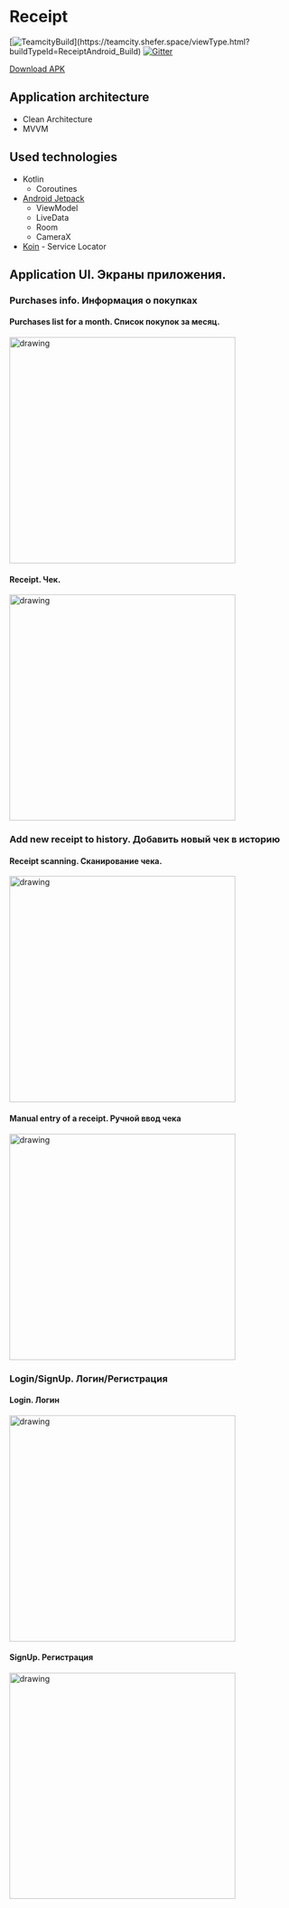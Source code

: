 # Receipt

[![TeamcityBuild](https://teamcity.shefer.space/app/rest/builds/strob:(buildType:(project:(id:ReceiptAndroid)))/statusIcon.svg)](https://teamcity.shefer.space/viewType.html?buildTypeId=ReceiptAndroid_Build)
[![Gitter](https://badges.gitter.im/receipt-project/receipt-android.svg)](https://gitter.im/receipt-project/receipt-android?utm_source=badge&utm_medium=badge&utm_campaign=pr-badge)

[Download APK](https://receipt.shefer.space/android/distributions/)

## Application architecture
- Clean Architecture
- MVVM
## Used technologies
- Kotlin
  - Coroutines
- [Android Jetpack](https://developer.android.com/jetpack)
  - ViewModel
  - LiveData
  - Room
  - CameraX
- [Koin](https://insert-koin.io/) - Service Locator

## Application UI. Экраны приложения.

### Purchases info. Информация о покупках
#### Purchases list for a month. Список покупок за месяц.
<img src="https://psv4.userapi.com/c856320/u58821353/docs/d6/45210765ab46/photo_2020-07-26_15-28-30.jpg?extra=VKZGU0Y8przUYSh2IAZP41-9cdczfnQQsvVEE5B3BfYwZqe54mF_zD3vTRs4PA59ZitVmEJSS9lowJjUnqp8xyc1bJupefa0aZpUoTOM9NufI1f14az5Cf0RUeGFFLXnqhN_iqgL8SmnL_euTi8d77w" alt="drawing" width="400"/>

#### Receipt. Чек.
<img src="https://psv4.userapi.com/c856320/u58821353/docs/d14/4f11592f2fac/photo_2020-07-26_15-28-29_2.jpg?extra=aKg2J5QcAAjptS0YRbfyRsmlYK-gs35DXMVOlu-HtA2eB0OI5LdEE2VCjCgY8-oKvny1t9UBi36l6hAA9XGJznPEEYJMD7e27CCVEde81dthlmBWFkr1hkFvko_AwHTDBseqdiHId5D3yX919nd31zg" alt="drawing" width="400"/>

### Add new receipt to history. Добавить новый чек в историю
#### Receipt scanning. Сканирование чека.
<img src="https://psv4.userapi.com/c856320/u58821353/docs/d16/e3f6bff14bbe/photo_2020-07-26_17-20-25.jpg?extra=dGqSyGIwzzxnA71gcn7szYAT5cY0vjMLpWdojxHRF2Mk2MWgyE_sJfc2D569btNBzqblb4u7Qd9b3n_RnyELQT7qSYGq4VbpSoNISQNhnetVNCWc2W6oF0gDTAh1S7XAQiG-0OWFJegdSUHN06f5IGc" alt="drawing" width="400"/>

#### Manual entry of a receipt. Ручной ввод чека
<img src="https://ibb.co/dcgDJ72" alt="drawing" width="400"/>

### Login/SignUp. Логин/Регистрация
#### Login. Логин
<img src="https://psv4.userapi.com/c856320/u58821353/docs/d18/ba64df8501c1/photo_2020-07-26_15-28-38.jpg?extra=dtA6N0s9A8rMkAjlnk4nw8JWQWWP2oUji3XCSKiACvrxyeZhlSkVzqE66RbnoxR8EIgQKDUUyH4wMUKk0cCRgxgcA6rtp_HEJIj2VaS-9TIi78yVPA3wqEFB18zwsTS9yxMZlWgtQlWo0Vp0WoB1MDQ" alt="drawing" width="400"/>

#### SignUp. Регистрация
<img src="https://psv4.userapi.com/c856320/u58821353/docs/d16/8c972643e35c/photo_2020-07-26_15-28-29.jpg?extra=dpViW6zb_JLoL0QMWdfugHye54g3PIcjxhqiIZVVpPuA9wYHQNz_JJ4Ce8onp7ILVwZZLG0VzSPeW3wQyskNohTntim_pPKY6iz69UmbpmLxhC4w_jIGhX0IaOG4MT7tWoNJRo6uMNPLSlDM0E4cKl0" alt="drawing" width="400"/>
